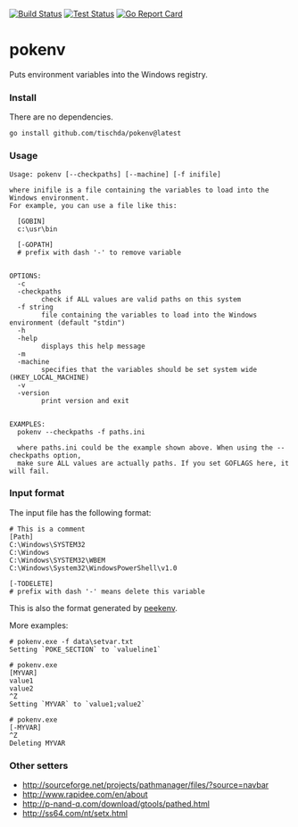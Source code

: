 ﻿[![Build Status](https://github.com/tischda/pokenv/actions/workflows/build.yml/badge.svg)](https://github.com/tischda/pokenv/actions/workflows/build.yml)
[![Test Status](https://github.com/tischda/pokenv/actions/workflows/test.yml/badge.svg)](https://github.com/tischda/pokenv/actions/workflows/test.yml)
[![Go Report Card](https://goreportcard.com/badge/github.com/tischda/pokenv)](https://goreportcard.com/report/github.com/tischda/pokenv)

# pokenv

Puts environment variables into the Windows registry.

### Install

There are no dependencies.

~~~
go install github.com/tischda/pokenv@latest
~~~

### Usage

~~~
Usage: pokenv [--checkpaths] [--machine] [-f inifile]

where inifile is a file containing the variables to load into the Windows environment.
For example, you can use a file like this:

  [GOBIN]
  c:\usr\bin

  [-GOPATH]
  # prefix with dash '-' to remove variable


OPTIONS:
  -c
  -checkpaths
        check if ALL values are valid paths on this system
  -f string
        file containing the variables to load into the Windows environment (default "stdin")
  -h
  -help
        displays this help message
  -m
  -machine
        specifies that the variables should be set system wide (HKEY_LOCAL_MACHINE)
  -v
  -version
        print version and exit


EXAMPLES:
  pokenv --checkpaths -f paths.ini

  where paths.ini could be the example shown above. When using the --checkpaths option,
  make sure ALL values are actually paths. If you set GOFLAGS here, it will fail.
~~~

### Input format

The input file has the following format:

~~~
# This is a comment
[Path]
C:\Windows\SYSTEM32
C:\Windows
C:\Windows\SYSTEM32\WBEM
C:\Windows\System32\WindowsPowerShell\v1.0

[-TODELETE]
# prefix with dash '-' means delete this variable
~~~

This is also the format generated by [peekenv](https://github.com/tischda/peekenv).

More examples:

~~~
# pokenv.exe -f data\setvar.txt
Setting `POKE_SECTION` to `valueline1`

# pokenv.exe
[MYVAR]
value1
value2
^Z
Setting `MYVAR` to `value1;value2`

# pokenv.exe
[-MYVAR]
^Z
Deleting MYVAR
~~~


### Other setters

* http://sourceforge.net/projects/pathmanager/files/?source=navbar
* http://www.rapidee.com/en/about
* http://p-nand-q.com/download/gtools/pathed.html
* http://ss64.com/nt/setx.html

